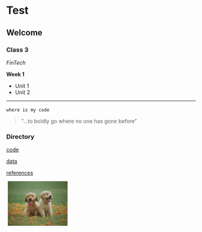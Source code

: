 # Test

## Welcome

### Class 3

*FinTech*

**Week 1**

* Unit 1
* Unit 2
---
`where is my code`

>"...to boldly go where no one has gone before"

### Directory
[code](code)

[data](data)

[references](references)


![]()
![Download.jpeg](Download.jpeg)


